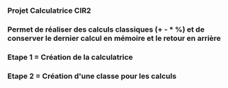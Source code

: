 ### Projet Calculatrice CIR2
### Permet de réaliser des calculs classiques (+ - * %) et de conserver le dernier calcul en mémoire et le retour en arrière
### Etape 1 = Création de la calculatrice
### Etape 2 = Création d'une classe pour les calculs
